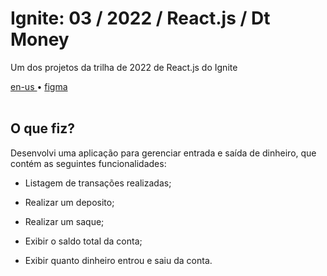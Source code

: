 <div valing="top">
  <h1>Ignite: 03 / <span>2022</span> / React.js / Dt Money</h1>
  <p>Um dos projetos da trilha de 2022 de React.js do Ignite</p>
  <nav>
    <div id="repository-buttons"/>
    <a class="navigation-link disabled" href="https://github.com/L-Marcel/ignite-03-reactjs-2022-dt-money/blob/main/README.en-us.md" target="__blank__">
      en-us
    </a>
    <span class="disabled">•</span>
    <a class="navigation-link" href="https://www.figma.com/file/6rZSUU6YioGwpGNiTBVnSY/DT-Money-(Community)?node-id=42078%3A424&t=9gMj0NSn1fg4QlQI-1" target="__blank__">
      figma
    </a>
  </nav>
</div>

<br/>

<div id="grid">
  <div id="grid-item">
    <h2>O que <span>fiz</span>?</h2>
    <p>Desenvolvi uma aplicação para gerenciar entrada e saída de dinheiro, que contém as seguintes funcionalidades:</p>
    <ul>
      <li id="checked"><p>Listagem de transações realizadas;</p></li>
      <li id="checked"><p>Realizar um deposito;</p></li>
      <li id="checked"><p>Realizar um saque;</p></li>
      <li id="checked"><p>Exibir o saldo total da conta;</p></li>
      <li id="checked"><p>Exibir quanto dinheiro entrou e saiu da conta.</p></li>
    </ul>
  </div>
</div>